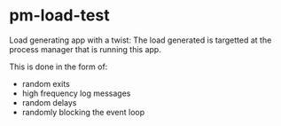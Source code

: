 pm-load-test
============

Load generating app with a twist: The load generated is targetted at
the process manager that is running this app.

This is done in the form of:
 - random exits
 - high frequency log messages
 - random delays
 - randomly blocking the event loop
